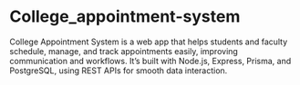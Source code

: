 # College_appointment-system
College Appointment System is a web app that helps students and faculty schedule, manage, and track appointments easily, improving communication and workflows. It’s built with Node.js, Express, Prisma, and PostgreSQL, using REST APIs for smooth data interaction.
